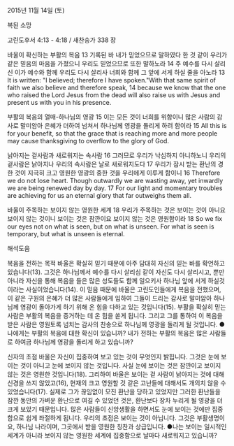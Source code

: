 2015년 11월 14일 (토)

복된 소망



고린도후서 4:13 - 4:18 / 새찬송가 338 장


바울이 확신하는 부활의 복음
13 기록된 바 내가 믿었으므로 말하였다 한 것 같이 우리가 같은 믿음의 마음을 가졌으니 우리도 믿었으므로 또한 말하노라 14 주 예수를 다시 살리신 이가 예수와 함께 우리도 다시 살리사 너희와 함께 그 앞에 서게 하실 줄을 아노라 
13 It is written: "I believed; therefore I have spoken."With that same spirit of faith we also believe and therefore speak, 14 because we know that the one who raised the Lord Jesus from the dead will also raise us with Jesus and present us with you in his presence. 

부활의 복음의 열매-하나님의 영광
15 이는 모든 것이 너희를 위함이니 많은 사람의 감사로 말미암아 은혜가 더하여 넘쳐서 하나님께 영광을 돌리게 하려 함이라 
15 All this is for your benefit, so that the grace that is reaching more and more people may cause thanksgiving to overflow to the glory of God. 

낡아지는 겉사람과 새로워지는 속사람
16 그러므로 우리가 낙심하지 아니하노니 우리의 겉사람은 낡아지나 우리의 속사람은 날로 새로워지도다 17 우리가 잠시 받는 환난의 경한 것이 지극히 크고 영원한 영광의 중한 것을 우리에게 이루게 함이니 
16 Therefore we do not lose heart. Though outwardly we are wasting away, yet inwardly we are being renewed day by day. 17 For our light and momentary troubles are achieving for us an eternal glory that far outweighs them all.

바울이 주목하는 보이지 않는 영원한 세계
18 우리가 주목하는 것은 보이는 것이 아니요 보이지 않는 것이니 보이는 것은 잠깐이요 보이지 않는 것은 영원함이라
18 So we fix our eyes not on what is seen, but on what is unseen. For what is seen is temporary, but what is unseen is eternal.

해석도움





복음을 전하는 목적 
바울은 확실히 믿기 때문에 아주 담대히 자신의 믿는 바를 확언하고 있습니다(13). 그것은 하나님께서 예수를 다시 살리심 같이 자신도 다시 살리시고, 뿐만 아니라 자신을 통해 복음을 들은 많은 성도들도 함께 일으키사 하나님 앞에 서게 하실것이라는 사실이었습니다(14). 이 믿음 때문에 바울은 고린도인들에게 복음을 전했으며, 이 같은 구원의 은혜가 더 많은 사람들에게 임하여 그들이 드리는 감사로 말미암아 하나님께 영광이 돌아가게 하기 위해 온 힘을 다하고 있는 것입니다(15). 부활을 확실히 믿는 사람은 부활의 복음을 증거하는 데 온 힘을 쏟게 됩니다. 그리고 그를 통하여 이 복음을 받은 사람은 영원토록 넘치는 감사의 찬송으로 하나님께 영광을 돌리게 될 것입니다.
●나에게는 부활의 복음에 대한 확신이 있습니까? 내가 전하는 부활의 복음은 많은 사람들로 하여금 하나님께 영광을 돌리게 하고 있습니까? 

신자의 초점 
바울은 자신이 집중하여 보고 있는 것이 무엇인지 밝힙니다. 그것은 눈에 보이는 것이 아니고 눈에 보이지 않는 것입니다. 사실 눈에 보이는 것은 잠깐이고 보이지 않는 것은 영원한 것입니다(18). 그리하여 바울은 보이는 겉 사람이 낡아지는 것에 대해 신경을 쓰지 않았고(16), 현재의 크고 영원할 것 같은 고난들에 대해서도 개의치 않을 수 있었습니다(17). 실제로 그가 끊임없이 모진 환난을 당하고 있었지만 그러한 환난들을 잠깐 동안의 가벼운 환난으로 여길 수 있었던 것은, 환난보다 장차 누리게 될 영광을 더 크게 보았기 때문입니다. 많은 사람들이 신앙생활을 하면서도 눈에 보이는 것에만 집중함으로 쉽게 좌절하게 됩니다. 우리의 초점은 보이는 것이 아닙니다. 그것은 부활생명이요, 하나님 나라이며, 그곳에서 받을 영원한 칭찬과 상급입니다.
●나는 보이는 일시적인 세계가 아니라 보이지 않는 영원한 세계에 집중함으로 날마다 새로워지고 있습니까?